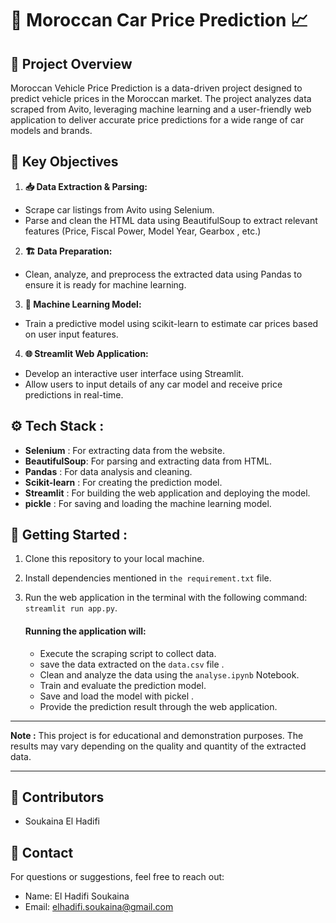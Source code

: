 # 🚗 Moroccan Car Price Prediction 📈

## 📜 Project Overview
Moroccan Vehicle Price Prediction is a data-driven project designed to predict vehicle prices in the Moroccan market. The project analyzes data scraped from Avito, leveraging machine learning and a user-friendly web application to deliver accurate price predictions for a wide range of car models and brands.


## 🎯 Key Objectives

 1. **📥 Data Extraction & Parsing:**
   - Scrape car listings from Avito using Selenium.
   - Parse and clean the HTML data using BeautifulSoup to extract relevant features (Price, Fiscal Power, Model Year, Gearbox , etc.)

 2. **🏗 Data Preparation:**
   - Clean, analyze, and preprocess the extracted data using Pandas to ensure it is ready for machine learning.

 3. **🤖 Machine Learning Model:**
   - Train a predictive model using scikit-learn to estimate car prices based on user input features.

 4. **🌐 Streamlit Web Application:**
   - Develop an interactive user interface using Streamlit.
   - Allow users to input details of any car model and receive price predictions in real-time.


## ⚙ Tech Stack :

 - **Selenium** : For extracting data from the website.
 - **BeautifulSoup**: For parsing and extracting data from HTML.
 - **Pandas** : For data analysis and cleaning.
 - **Scikit-learn** : For creating the prediction model.
 - **Streamlit** : For building the web application and deploying the model.
 - **pickle** : For saving and loading the machine learning model.


## 🚀 Getting Started :

1. Clone this repository to your local machine.
2. Install dependencies mentioned in `the requirement.txt` file.
2. Run the web application in the terminal with the following command: `streamlit run app.py`.

   #### Running the application will:

   - Execute the scraping script to collect data.
   - save the data extracted on the `data.csv` file .
   - Clean and analyze the data using the `analyse.ipynb` Notebook.
   - Train and evaluate the prediction model.
   - Save and load the model with pickel .
   - Provide the prediction result through the web application.

---

 **Note :** This project is for educational and demonstration purposes. The results may vary depending on the quality and quantity of the extracted data.

---

## 👥 Contributors
 - Soukaina El Hadifi 

## 📧 Contact
For questions or suggestions, feel free to reach out:

 - Name: El Hadifi Soukaina
 - Email: elhadifi.soukaina@gmail.com